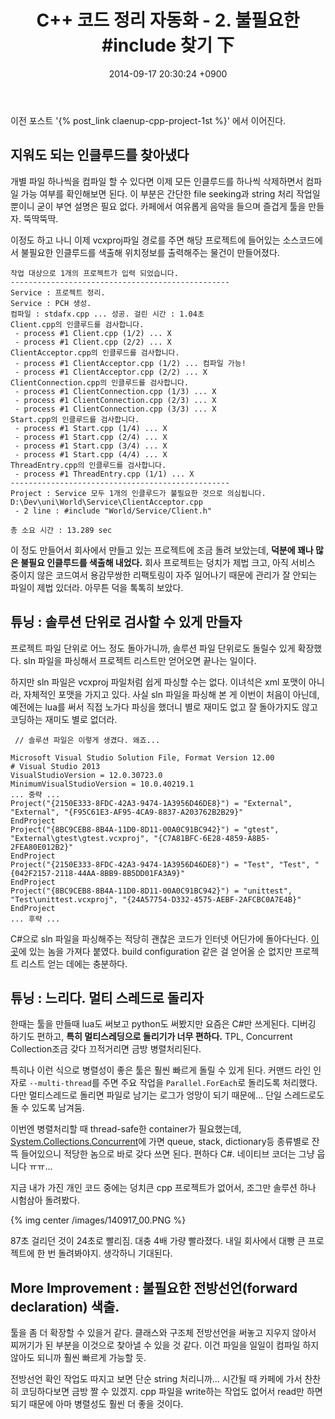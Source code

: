 ﻿---
layout: post
title: "C++ 코드 정리 자동화 - 2. 불필요한 #include 찾기 下"
date: 2014-09-17 20:30:24 +0900
comments: true
tags: c++
---
이전 포스트 '{% post_link claenup-cpp-project-1st %}' 에서 이어진다.

## 지워도 되는 인클루드를 찾아냈다

개별 파일 하나씩을 컴파일 할 수 있다면 이제 모든 인클루드를 하나씩 삭제하면서 컴파일 가능 여부를 확인해보면 된다. 이 부분은 간단한 file seeking과 string 처리 작업일 뿐이니 굳이 부연 설명은 필요 없다. 카페에서 여유롭게 음악을 들으며 즐겁게 툴을 만들자. 뚝딱뚝딱.

이정도 하고 나니 이제 vcxproj파일 경로를 주면 해당 프로젝트에 들어있는 소스코드에서 불필요한 인클루드를 색출해 위치정보를 출력해주는 물건이 만들어졌다.

```
작업 대상으로 1개의 프로젝트가 입력 되었습니다.
-------------------------------------------------
Service : 프로젝트 정리.
Service : PCH 생성.
컴파일 : stdafx.cpp ... 성공. 걸린 시간 : 1.04초
Client.cpp의 인클루드를 검사합니다.
 - process #1 Client.cpp (1/2) ... X
 - process #1 Client.cpp (2/2) ... X
ClientAcceptor.cpp의 인클루드를 검사합니다.
 - process #1 ClientAcceptor.cpp (1/2) ... 컴파일 가능!
 - process #1 ClientAcceptor.cpp (2/2) ... X
ClientConnection.cpp의 인클루드를 검사합니다.
 - process #1 ClientConnection.cpp (1/3) ... X
 - process #1 ClientConnection.cpp (2/3) ... X
 - process #1 ClientConnection.cpp (3/3) ... X
Start.cpp의 인클루드를 검사합니다.
 - process #1 Start.cpp (1/4) ... X
 - process #1 Start.cpp (2/4) ... X
 - process #1 Start.cpp (3/4) ... X
 - process #1 Start.cpp (4/4) ... X
ThreadEntry.cpp의 인클루드를 검사합니다.
 - process #1 ThreadEntry.cpp (1/1) ... X
-------------------------------------------------
Project : Service 모두 1개의 인클루드가 불필요한 것으로 의심됩니다.
D:\Dev\uni\World\Service\ClientAcceptor.cpp
 - 2 line : #include "World/Service/Client.h"

총 소요 시간 : 13.289 sec
```

이 정도 만들어서 회사에서 만들고 있는 프로젝트에 조금 돌려 보았는데, **덕분에 꽤나 많은 불필요 인클루드를 색출해 내었다.** 회사 프로젝트는 덩치가 제법 크고, 아직 서비스 중이지 않은 코드여서 용감무쌍한 리팩토링이 자주 일어나기 때문에 관리가 잘 안되는 파일이 제법 있더라. 아무튼 덕을 톡톡히 보았다.

## 튜닝 : 솔루션 단위로 검사할 수 있게 만들자

프로젝트 파일 단위로 어느 정도 돌아가니까, 솔루션 파일 단위로도 돌릴수 있게 확장했다. sln 파일을 파싱해서 프로젝트 리스트만 얻어오면 끝나는 일이다. 

하지만 sln 파일은 vcxproj 파일처럼 쉽게 파싱할 수는 없다. 이녀석은 xml 포맷이 아니라, 자체적인 포맷을 가지고 있다. 사실 sln 파일을 파싱해 본 게 이번이 처음이 아닌데, 예전에는 lua를 써서 직접 노가다 파싱을 했더니 별로 재미도 없고 잘 돌아가지도 않고 코딩하는 재미도 별로 없더라. 

```
 // 솔루션 파일은 이렇게 생겼다. 왜죠...

Microsoft Visual Studio Solution File, Format Version 12.00
# Visual Studio 2013
VisualStudioVersion = 12.0.30723.0
MinimumVisualStudioVersion = 10.0.40219.1
... 중략 ...
Project("{2150E333-8FDC-42A3-9474-1A3956D46DE8}") = "External", "External", "{F95C61E3-AF95-4CA9-8837-A203762B2B29}"
EndProject
Project("{8BC9CEB8-8B4A-11D0-8D11-00A0C91BC942}") = "gtest", "External\gtest\gtest.vcxproj", "{C7A81BFC-6E28-4859-A8B5-2FEA80E012B2}"
EndProject
Project("{2150E333-8FDC-42A3-9474-1A3956D46DE8}") = "Test", "Test", "{042F2157-2118-44AA-8BB9-8B5DD01FA3A9}"
EndProject
Project("{8BC9CEB8-8B4A-11D0-8D11-00A0C91BC942}") = "unittest", "Test\unittest.vcxproj", "{24A57754-D332-4575-AEBF-2AFCBC0A7E4B}"
EndProject
... 후략 ...
```

C#으로 sln 파일을 파싱해주는 적당히 괜찮은 코드가 인터넷 어딘가에 돌아다닌다. [이곳](http://stackoverflow.com/questions/707107/library-for-parsing-visual-studio-solution-files)에 있는 놈을 가져다 붙였다. build configuration 같은 걸 얻어올 순 없지만 프로젝트 리스트 얻는 데에는 충분하다.

## 튜닝 : 느리다. 멀티 스레드로 돌리자

한때는 툴을 만들때 lua도 써보고 python도 써봤지만 요즘은 C#만 쓰게된다. 디버깅 하기도 편하고, **특히 멀티스레딩으로 돌리기가 너무 편하다.** TPL, Concurrent Collection조금 갖다 끄적거리면 금방 병렬처리된다.

특히나 이런 식으로 병렬성이 좋은 툴은 훨씬 빠르게 돌릴 수 있게 된다. 커맨드 라인 인자로 `--multi-thread`를 주면 주요 작업을 `Parallel.ForEach`로 돌리도록 처리했다. 다만 멀티스레드로 돌리면 파일로 남기는 로그가 엉망이 되기 때문에... 단일 스레드로도 돌 수 있도록 남겨둠. 

이번엔 병렬처리할 때 thread-safe한 container가 필요했는데, [System.Collections.Concurrent](http://msdn.microsoft.com/ko-kr/library/system.collections.concurrent.aspx)에 가면 queue, stack, dictionary등 종류별로 잔뜩 들어있으니 적당한 놈으로 바로 갖다 쓰면 된다. 편하다 C#. 네이티브 코더는 그냥 웁니다 ㅠㅠ...

지금 내가 가진 개인 코드 중에는 덩치큰 cpp 프로젝트가 없어서, 조그만 솔루션 하나 시험삼아 돌려봤다.

{% img center /images/140917_00.PNG %}

87초 걸리던 것이 24초로 빨리짐. 대충 4배 가량 빨라졌다. 내일 회사에서 대빵 큰 프로젝트에 한 번 돌려봐야지. 생각하니 기대된다.

## More Improvement : 불필요한 전방선언(forward declaration) 색출.

툴을 좀 더 확장할 수 있을거 같다. 클래스와 구조체 전방선언을 써놓고 지우지 않아서 찌꺼기가 된 부분을 이것으로 찾아낼 수 있을 것 같다. 이건 파일을 일일이 컴파일 하지 않아도 되니까 훨씬 빠르게 가능할 듯.

전방선언 확인 작업도 따지고 보면 단순 string 처리니까... 시간될 때 카페에 가서 찬찬히 코딩하다보면 금방 짤 수 있겠지. cpp 파일을 write하는 작업도 없어서 read만 하면 되기 때문에 아마 병렬성도 훨씬 더 좋을 것이다.  
